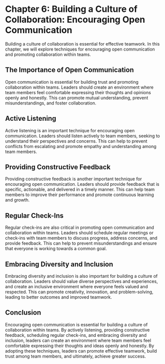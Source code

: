 Chapter 6: Building a Culture of Collaboration: Encouraging Open Communication
==============================================================================

Building a culture of collaboration is essential for effective teamwork. In this chapter, we will explore techniques for encouraging open communication and promoting collaboration within teams.

The Importance of Open Communication
------------------------------------

Open communication is essential for building trust and promoting collaboration within teams. Leaders should create an environment where team members feel comfortable expressing their thoughts and opinions openly and honestly. This can promote mutual understanding, prevent misunderstandings, and foster collaboration.

Active Listening
----------------

Active listening is an important technique for encouraging open communication. Leaders should listen actively to team members, seeking to understand their perspectives and concerns. This can help to prevent conflicts from escalating and promote empathy and understanding among team members.

Providing Constructive Feedback
-------------------------------

Providing constructive feedback is another important technique for encouraging open communication. Leaders should provide feedback that is specific, actionable, and delivered in a timely manner. This can help team members to improve their performance and promote continuous learning and growth.

Regular Check-Ins
-----------------

Regular check-ins are also critical in promoting open communication and collaboration within teams. Leaders should schedule regular meetings or check-ins with team members to discuss progress, address concerns, and provide feedback. This can help to prevent misunderstandings and ensure that everyone is working towards a common goal.

Embracing Diversity and Inclusion
---------------------------------

Embracing diversity and inclusion is also important for building a culture of collaboration. Leaders should value diverse perspectives and experiences, and create an inclusive environment where everyone feels valued and respected. This can promote creativity, innovation, and problem-solving, leading to better outcomes and improved teamwork.

Conclusion
----------

Encouraging open communication is essential for building a culture of collaboration within teams. By actively listening, providing constructive feedback, scheduling regular check-ins, and embracing diversity and inclusion, leaders can create an environment where team members feel comfortable expressing their thoughts and ideas openly and honestly. By adopting these techniques, leaders can promote effective teamwork, build trust among team members, and ultimately, achieve greater success.
